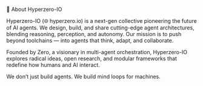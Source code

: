 🔷 About Hyperzero-IO

Hyperzero-IO (🌐 hyperzero.io) is a next-gen collective pioneering the future of AI agents. We design, build, and share cutting-edge agent architectures, blending reasoning, perception, and autonomy. Our mission is to push beyond toolchains — into agents that think, adapt, and collaborate.

Founded by Zero, a visionary in multi-agent orchestration, Hyperzero-IO explores radical ideas, open research, and modular frameworks that redefine how humans and AI interact.

We don’t just build agents. We build mind loops for machines.

